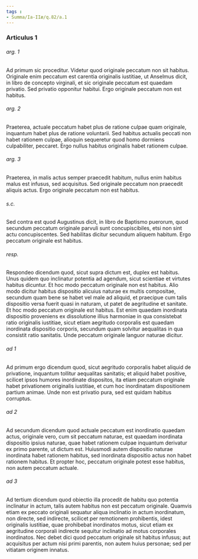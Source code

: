 ```yaml
---
tags : 
- Summa/Ia-IIæ/q.82/a.1
---
```


### Articulus 1

###### arg. 1
Ad primum sic proceditur. Videtur quod originale peccatum non sit habitus. Originale enim peccatum est carentia originalis iustitiae, ut Anselmus dicit, in libro de concepto virginali, et sic originale peccatum est quaedam privatio. Sed privatio opponitur habitui. Ergo originale peccatum non est habitus.

###### arg. 2
Praeterea, actuale peccatum habet plus de ratione culpae quam originale, inquantum habet plus de ratione voluntarii. Sed habitus actualis peccati non habet rationem culpae, alioquin sequeretur quod homo dormiens culpabiliter, peccaret. Ergo nullus habitus originalis habet rationem culpae.

###### arg. 3
Praeterea, in malis actus semper praecedit habitum, nullus enim habitus malus est infusus, sed acquisitus. Sed originale peccatum non praecedit aliquis actus. Ergo originale peccatum non est habitus.

###### s.c.
Sed contra est quod Augustinus dicit, in libro de Baptismo puerorum, quod secundum peccatum originale parvuli sunt concupiscibiles, etsi non sint actu concupiscentes. Sed habilitas dicitur secundum aliquem habitum. Ergo peccatum originale est habitus.

###### resp.
Respondeo dicendum quod, sicut supra dictum est, duplex est habitus. Unus quidem quo inclinatur potentia ad agendum, sicut scientiae et virtutes habitus dicuntur. Et hoc modo peccatum originale non est habitus. Alio modo dicitur habitus dispositio alicuius naturae ex multis compositae, secundum quam bene se habet vel male ad aliquid, et praecipue cum talis dispositio versa fuerit quasi in naturam, ut patet de aegritudine et sanitate. Et hoc modo peccatum originale est habitus. Est enim quaedam inordinata dispositio proveniens ex dissolutione illius harmoniae in qua consistebat ratio originalis iustitiae, sicut etiam aegritudo corporalis est quaedam inordinata dispositio corporis, secundum quam solvitur aequalitas in qua consistit ratio sanitatis. Unde peccatum originale languor naturae dicitur.

###### ad 1
Ad primum ergo dicendum quod, sicut aegritudo corporalis habet aliquid de privatione, inquantum tollitur aequalitas sanitatis; et aliquid habet positive, scilicet ipsos humores inordinate dispositos, ita etiam peccatum originale habet privationem originalis iustitiae, et cum hoc inordinatam dispositionem partium animae. Unde non est privatio pura, sed est quidam habitus corruptus.

###### ad 2
Ad secundum dicendum quod actuale peccatum est inordinatio quaedam actus, originale vero, cum sit peccatum naturae, est quaedam inordinata dispositio ipsius naturae, quae habet rationem culpae inquantum derivatur ex primo parente, ut dictum est. Huiusmodi autem dispositio naturae inordinata habet rationem habitus, sed inordinata dispositio actus non habet rationem habitus. Et propter hoc, peccatum originale potest esse habitus, non autem peccatum actuale.

###### ad 3
Ad tertium dicendum quod obiectio illa procedit de habitu quo potentia inclinatur in actum, talis autem habitus non est peccatum originale. Quamvis etiam ex peccato originali sequatur aliqua inclinatio in actum inordinatum, non directe, sed indirecte, scilicet per remotionem prohibentis, idest originalis iustitiae, quae prohibebat inordinatos motus, sicut etiam ex aegritudine corporali indirecte sequitur inclinatio ad motus corporales inordinatos. Nec debet dici quod peccatum originale sit habitus infusus; aut acquisitus per actum nisi primi parentis, non autem huius personae; sed per vitiatam originem innatus.

